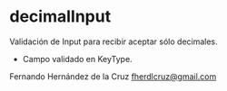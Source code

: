 # decimalInput
Validación de Input para recibir aceptar sólo decimales.

- Campo validado en KeyType.

Fernando Hernández de la Cruz
fherdlcruz@gmail.com
